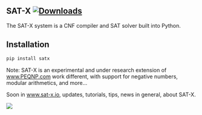 ## SAT-X [![Downloads](https://pepy.tech/badge/satx)](https://pepy.tech/project/satx)

The SAT-X system is a CNF compiler and SAT solver built into Python.

## Installation
```python
pip install satx
```

Note: SAT-X is an experimental and under research extension of www.PEQNP.com work different, with support for negative numbers, modular arithmetics, and more...

Soon in www.sat-x.io, updates, tutorials, tips, news in general, about SAT-X.

<img
  src="https://cr-ss-service.azurewebsites.net/api/ScreenShot?widget=summary&username=maxtuno&badges=2&show-avatar=true&style=--header-bg-color:%23000;--border-radius:10px"/>

